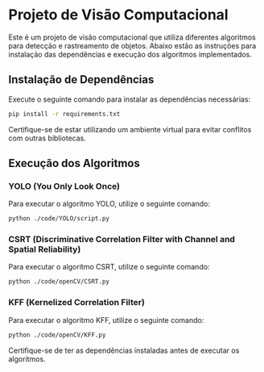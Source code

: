 # Projeto de Visão Computacional

Este é um projeto de visão computacional que utiliza diferentes algoritmos para detecção e rastreamento de objetos. Abaixo estão as instruções para instalação das dependências e execução dos algoritmos implementados.

## Instalação de Dependências

Execute o seguinte comando para instalar as dependências necessárias:

```bash
pip install -r requirements.txt
```

Certifique-se de estar utilizando um ambiente virtual para evitar conflitos com outras bibliotecas.

## Execução dos Algoritmos

### YOLO (You Only Look Once)
Para executar o algoritmo YOLO, utilize o seguinte comando:

```bash
python ./code/YOLO/script.py
```

### CSRT (Discriminative Correlation Filter with Channel and Spatial Reliability)
Para executar o algoritmo CSRT, utilize o seguinte comando:

```bash
python ./code/openCV/CSRT.py
```

### KFF (Kernelized Correlation Filter)
Para executar o algoritmo KFF, utilize o seguinte comando:

```bash
python ./code/openCV/KFF.py
```
Certifique-se de ter as dependências instaladas antes de executar os algoritmos.